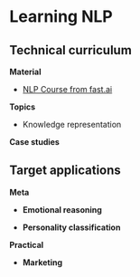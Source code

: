 # Learning NLP

## Technical curriculum

**Material**

- [NLP Course from fast.ai](https://github.com/fastai/course-nlp)

**Topics**

- Knowledge representation

**Case studies**



## Target applications

**Meta**

- **Emotional reasoning**

- **Personality classification**

**Practical**

- **Marketing**

